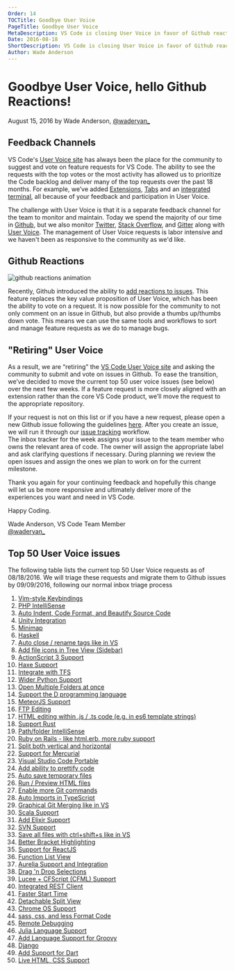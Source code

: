 ```yaml
---
Order: 14
TOCTitle: Goodbye User Voice
PageTitle: Goodbye User Voice
MetaDescription: VS Code is closing User Voice in favor of Github reactions.  
Date: 2016-08-18
ShortDescription: VS Code is closing User Voice in favor of Github reactions. 
Author: Wade Anderson
---
```


# Goodbye User Voice, hello Github Reactions! 

August 15, 2016 by Wade Anderson, [@waderyan_](https://twitter.com/waderyan_)
  
## Feedback Channels

VS Code's [User Voice site](https://visualstudio.uservoice.com/forums/293070-visual-studio-code) has always been the place for the community to suggest and vote on feature requests for VS Code. The ability to see the requests with the top votes or the most activity has allowed us to prioritize the Code backlog and deliver many of the top requests over the past 18 months. For example, we’ve added [Extensions](https://visualstudio.uservoice.com/forums/293070-visual-studio-code/suggestions/9181439-plugins), [Tabs](https://visualstudio.uservoice.com/forums/293070-visual-studio-code/suggestions/7752519-implement-tabs) and an [integrated terminal](https://visualstudio.uservoice.com/forums/293070-visual-studio-code/suggestions/7752357-integrated-terminal), all because of your feedback and participation in User Voice. 
  
The challenge with User Voice is that it is a separate feedback channel for the team to monitor and maintain. Today we spend the majority of our time in [Github](https://github.com/Microsoft/vscode), but we also monitor [Twitter](https://twitter.com/code), [Stack Overflow](http://stackoverflow.com/questions/tagged/vscode), and [Gitter](https://gitter.im/Microsoft/vscode) along with [User Voice](https://visualstudio.uservoice.com/forums/293070-visual-studio-code). The management of User Voice requests is labor intensive and we haven't been as responsive to the community as we'd like.  

## Github Reactions

![github reactions animation](2016_08_19_github_reaction.gif)

Recently, Github introduced the ability to [add reactions to issues](https://github.com/blog/2119-add-reactions-to-pull-requests-issues-and-comments). This feature replaces the key value proposition of User Voice, which has been the ability to vote on a request. It is now possible for the community to not only comment on an issue in Github, but also provide a thumbs up/thumbs down vote. This means we can use the same tools and workflows to sort and manage feature requests as we do to manage bugs.
  
## "Retiring" User Voice

As a result, we are “retiring” the [VS Code User Voice site](https://visualstudio.uservoice.com/forums/293070-visual-studio-code) and asking the community to submit and vote on issues in Github.  To ease the transition, we’ve decided to move the current top 50 user voice issues (see below) over the next few weeks. If a feature request is more closely aligned with an extension rather than the core VS Code product, we’ll  move the request to the appropriate repository. 
 
If your request is not on this list or if you have a new request, please open a new Github issue following the guidelines [here](https://github.com/Microsoft/vscode/blob/master/CONTRIBUTING.md). After you create an issue, we will run it through our [issue tracking](https://github.com/Microsoft/vscode/wiki/Issue-Tracking) workflow.  
The inbox tracker for the week assigns your issue to the team member who owns the relevant area of code. The owner will assign the appropriate label and ask clarifying questions if necessary. During planning we review the open issues and assign the ones we plan to work on for the current milestone.  
  
Thank you again for your continuing feedback and hopefully this change will let us be more responsive and ultimately deliver more of the experiences you want and need in VS Code. 
  
Happy Coding. 

Wade Anderson, VS Code Team Member <br>
[@waderyan_](https://twitter.com/waderyan_)

## Top 50 User Voice issues

The following table lists the current top 50 User Voice requests as of 08/18/2016. We will triage these requests and migrate them to Github issues by 09/09/2016, following our normal inbox triage process
  
1. [Vim-style Keybindings](https://visualstudio.uservoice.com/forums/293070-visual-studio-code/suggestions/7752447-vim-style-keybindings)
2. [PHP IntelliSense](https://visualstudio.uservoice.com/forums/293070-visual-studio-code/suggestions/7752606-php-intellisense)
3. [Auto Indent, Code Format, and Beautify Source Code](https://visualstudio.uservoice.com/forums/293070-visual-studio-code/suggestions/7752552-auto-indent-code-format-beautify-source-code)
4. [Unity Integration](https://visualstudio.uservoice.com/forums/293070-visual-studio-code/suggestions/7752702-unity-integration)
5. [Minimap](https://visualstudio.uservoice.com/forums/293070-visual-studio-code/suggestions/7752789-minimap)
6. [Haskell](https://visualstudio.uservoice.com/forums/293070-visual-studio-code/suggestions/7756542-haskell)
7. [Auto close / rename tags like in VS](https://visualstudio.uservoice.com/forums/293070-visual-studio-code/suggestions/8243982-auto-close-rename-html-tags-like-visual-studio)
8. [Add file icons in Tree View (Sidebar)](https://visualstudio.uservoice.com/forums/293070-visual-studio-code/suggestions/7800105-add-file-icons-in-the-treeview-sidebar)
9. [ActionScript 3 Support](https://visualstudio.uservoice.com/forums/293070-visual-studio-code/suggestions/7757226-actionscript-3-support)
10. [Haxe Support](https://visualstudio.uservoice.com/forums/293070-visual-studio-code/suggestions/7756341-haxe-support)
11. [Integrate with TFS](https://visualstudio.uservoice.com/forums/293070-visual-studio-code/suggestions/7752390-integrate-with-team-foundation-server)
12. [Wider Python Support](https://visualstudio.uservoice.com/forums/293070-visual-studio-code/suggestions/7752336-wider-python-support)
13. [Open Multiple Folders at once](https://visualstudio.uservoice.com/forums/293070-visual-studio-code/suggestions/7756986-open-multiple-folders-at-once)
14. [Support the D programming language](https://visualstudio.uservoice.com/forums/293070-visual-studio-code/suggestions/7763160-support-the-d-programming-language)
15. [MeteorJS Support](https://visualstudio.uservoice.com/forums/293070-visual-studio-code/suggestions/7755360-meteorjs-support)
16. [FTP Editing](https://visualstudio.uservoice.com/forums/293070-visual-studio-code/suggestions/7752729-ftp-editing)
17. [HTML editing within .js / .ts code (e.g. in es6 template strings)](https://visualstudio.uservoice.com/forums/293070-visual-studio-code/suggestions/9660111-html-editing-within-js-ts-code-e-g-in-es6-temp)
18. [Support Rust](https://visualstudio.uservoice.com/forums/293070-visual-studio-code/suggestions/7755504-support-rust)
19. [Path/folder IntelliSense](https://visualstudio.uservoice.com/forums/293070-visual-studio-code/suggestions/7875195-path-folder-intellisense)
20. [Ruby on Rails - like html.erb, more ruby support](https://visualstudio.uservoice.com/forums/293070-visual-studio-code/suggestions/7758042-ruby-on-rails-like-html-erb-more-ruby-support)
21. [Split both vertical and horizontal](https://visualstudio.uservoice.com/forums/293070-visual-studio-code/suggestions/7755933-split-both-vertical-and-horizontal)
22. [Support for Mercurial](https://visualstudio.uservoice.com/forums/293070-visual-studio-code/suggestions/7752945-support-for-mercurial)
23. [Visual Studio Code Portable](https://visualstudio.uservoice.com/forums/293070-visual-studio-code/suggestions/7760061-visual-studio-code-portable)
24. [Add ability to prettify code](https://visualstudio.uservoice.com/forums/293070-visual-studio-code/suggestions/8893870-add-ability-to-prettify-code)
25. [Auto save temporary files](https://visualstudio.uservoice.com/forums/293070-visual-studio-code/suggestions/7756146-auto-save-temporary-files)
26. [Run / Preview HTML files](https://visualstudio.uservoice.com/forums/293070-visual-studio-code/suggestions/7757253-run-preview-html-files)
27. [Enable more Git commands](https://visualstudio.uservoice.com/forums/293070-visual-studio-code/suggestions/7756014-enable-more-git-commands)
28. [Auto Imports in TypeScript](https://visualstudio.uservoice.com/forums/293070-visual-studio-code/suggestions/13344849-auto-imports-in-typescript)
29. [Graphical Git Merging like in VS](https://visualstudio.uservoice.com/forums/293070-visual-studio-code/suggestions/9009613-graphical-git-merging-like-in-visual-studio)
30. [Scala Support](https://visualstudio.uservoice.com/forums/293070-visual-studio-code/suggestions/7755597-scala-support)
31. [Add Elixir Support](https://visualstudio.uservoice.com/forums/293070-visual-studio-code/suggestions/7764939-add-elixir-support)
32. [SVN Support](https://visualstudio.uservoice.com/forums/293070-visual-studio-code/suggestions/7756200-svn-support)
33. [Save all files with ctrl+shift+s like in VS](https://visualstudio.uservoice.com/forums/293070-visual-studio-code/suggestions/9715599-use-ctrl-shift-s-to-save-all-files-like-visual-st)
34. [Better Bracket Highlighting](https://visualstudio.uservoice.com/forums/293070-visual-studio-code/suggestions/10584708-bracket-highlighting)
35. [Support for ReactJS](https://visualstudio.uservoice.com/forums/293070-visual-studio-code/suggestions/8669974-i-strongly-recomend-add-support-react-js-intellise)
36. [Function List View](https://visualstudio.uservoice.com/forums/293070-visual-studio-code/suggestions/7778991-function-list-view)
37. [Aurelia Support and Integration](https://visualstudio.uservoice.com/forums/293070-visual-studio-code/suggestions/8017794-add-aurelia-support-and-integration)
38. [Drag 'n Drop Selections](https://visualstudio.uservoice.com/forums/293070-visual-studio-code/suggestions/7763958-drag-n-drop-selections)
39. [Lucee + CFScript (CFML) Support](https://visualstudio.uservoice.com/forums/293070-visual-studio-code/suggestions/7921458-lucee-cfscript-cfml-support)
40. [Integrated REST Client](https://visualstudio.uservoice.com/forums/293070-visual-studio-code/suggestions/8473300-integrated-rest-client)
41. [Faster Start Time](https://visualstudio.uservoice.com/forums/293070-visual-studio-code/suggestions/7755435-faster-start-time)
42. [Detachable Split View](https://visualstudio.uservoice.com/forums/293070-visual-studio-code/suggestions/8279298-detachable-split-view)
43. [Chrome OS Support](https://visualstudio.uservoice.com/forums/293070-visual-studio-code/suggestions/7773537-chrome-os-support)
44. [sass, css, and less Format Code](https://visualstudio.uservoice.com/forums/293070-visual-studio-code/suggestions/7908831-sass-css-and-less-format-code)
45. [Remote Debugging](https://visualstudio.uservoice.com/forums/293070-visual-studio-code/suggestions/7872216-remote-debugging)
46. [Julia Language Support](https://visualstudio.uservoice.com/forums/293070-visual-studio-code/suggestions/7763118-julia-language-support)
47. [Add Language Support for Groovy](https://visualstudio.uservoice.com/forums/293070-visual-studio-code/suggestions/7752468-add-language-support-for-groovy)
48. [Django](https://visualstudio.uservoice.com/forums/293070-visual-studio-code/suggestions/7756389-django)
49. [Add Support for Dart](https://visualstudio.uservoice.com/forums/293070-visual-studio-code/suggestions/7778799-add-support-for-dart)
50. [Live HTML, CSS Support](https://visualstudio.uservoice.com/forums/293070-visual-studio-code/suggestions/8432782-live-html-css-for-web-developer)
